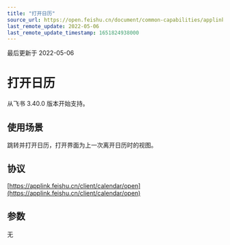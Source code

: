 ```yaml
---
title: "打开日历"
source_url: https://open.feishu.cn/document/common-capabilities/applink-protocol/supported-protocol/open-calender/open-a-calender
last_remote_update: 2022-05-06
last_remote_update_timestamp: 1651824938000
---
```

最后更新于 2022-05-06

# 打开日历 
从飞书 3.40.0 版本开始支持。

## 使用场景
跳转并打开日历，打开界面为上一次离开日历时的视图。

## 协议
[https://applink.feishu.cn/client/calendar/open](https://applink.feishu.cn/client/calendar/open)

##  参数
无
